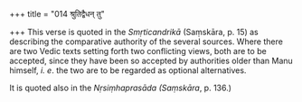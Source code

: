 +++
title = "014 श्रुतिद्वैधन् तु"

+++
This verse is quoted in the *Smṛticandrikā* (Saṃskāra, p. 15) as
describing the comparative authority of the several sources. Where there
are two Vedic texts setting forth two conflicting views, both are to be
accepted, since they have been so accepted by authorities older than
Manu himself, *i. e*. the two are to be regarded as optional
alternatives.

It is quoted also in the *Nṛsiṃhaprasāda (Saṃskāra*, p. 136.)


